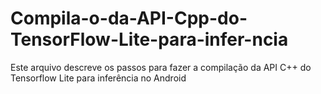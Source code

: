 # Compila-o-da-API-Cpp-do-TensorFlow-Lite-para-infer-ncia
Este arquivo descreve os passos para fazer a compilação da API C++ do Tensorflow Lite para inferência no Android
